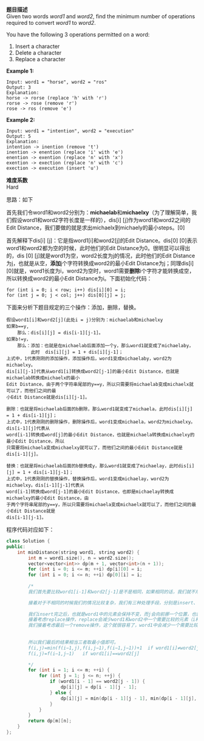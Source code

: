 **题目描述**  
Given two words *word1* and *word2*, find the minimum number of operations required to convert *word1* to *word2*.

You have the following 3 operations permitted on a word:

1. Insert a character
2. Delete a character
3. Replace a character  

**Example 1:**

```
Input: word1 = "horse", word2 = "ros"
Output: 3
Explanation: 
horse -> rorse (replace 'h' with 'r')
rorse -> rose (remove 'r')
rose -> ros (remove 'e')
```

**Example 2:**

```
Input: word1 = "intention", word2 = "execution"
Output: 5
Explanation: 
intention -> inention (remove 't')
inention -> enention (replace 'i' with 'e')
enention -> exention (replace 'n' with 'x')
exention -> exection (replace 'n' with 'c')
exection -> execution (insert 'u')
```
**难度系数**  
Hard  

思路：如下

首先我们令word1和word2分别为：**michaelab**和**michaelxy**（为了理解简单，我们假设word1和word2字符长度是一样的），dis[i] [j]作为word1和word2之间的Edit Distance，我们要做的就是求出michaelx到michaely的最小steps。[0]

首先解释下dis[i] [j]：它是指word1[i]和word2[j]的Edit Distance。dis[0] [0]表示word1和word2都为空的时候，此时他们的Edit Distance为0。很明显可以得出的，dis [0] [j]就是word1为空，word2长度为j的情况，此时他们的Edit Distance为j，也就是从空，**添加**j个字符转换成word2的最小Edit Distance为j；同理dis[i] [0]就是，word1长度为i，word2为空时，word1需要**删除**i个字符才能转换成空，所以转换成word2的最小Edit Distance为i。下面初始化代码：

    for (int i = 0; i < row; i++) dis[i][0] = i;
    for (int j = 0; j < col; j++) dis[0][j] = j;

下面来分析下题目规定的三个操作：添加，删除，替换。

```
假设word1[i]和word2[j](此处i = j)分别为：michaelab和michaelxy
如果b==y, 
    那么：dis[i][j] = dis[i-1][j-1]。                                                              
如果b!=y，
    那么：添加：也就是在michaelab后面添加一个y，那么word1就变成了michaelaby，
         此时  dis[i][j] = 1 + dis[i][j-1]；
上式中，1代表刚刚的添加操作，添加操作后，word1变成michaelaby，word2为michaelxy。
dis[i][j-1]代表从word1[i]转换成word2[j-1]的最小Edit Distance，也就是michaelab转换成michaelx的最小
Edit Distance，由于两个字符串尾部的y==y，所以只需要将michaelab变成michaelx就可以了，而他们之间的最
小Edit Distance就是dis[i][j-1]。
```

```
删除：也就是将michaelab后面的b删除，那么word1就变成了michaela，此时dis[i][j] = 1 + dis[i-1][j]；
上式中，1代表刚刚的删除操作，删除操作后，word1变成michaela，word2为michaelxy。dis[i-1][j]代表从
word[i-1]转换成word[j]的最小Edit Distance，也就是michaela转换成michaelxy的最小Edit Distance，所以
只需要将michaela变成michaelxy就可以了，而他们之间的最小Edit Distance就是dis[i-1][j]。
```

```
替换：也就是将michaelab后面的b替换成y，那么word1就变成了michaelay，此时dis[i][j] = 1 + dis[i-1][j-1]；
上式中，1代表刚刚的替换操作，替换操作后，word1变成michaelay，word2为michaelxy。dis[i-1][j-1]代表从
word[i-1]转换成word[j-1]的最小Edit Distance，也即是michaelay转换成michaelxy的最小Edit Distance，由
于两个字符串尾部的y==y，所以只需要将michaela变成michaelx就可以了，而他们之间的最小Edit Distance就是
dis[i-1][j-1]。
```

程序代码对应如下：

```c++
class Solution {
public:
    int minDistance(string word1, string word2) {
        int m = word1.size(), n = word2.size();
        vector<vector<int>> dp(m + 1, vector<int>(n + 1));
        for (int i = 0; i <= m; ++i) dp[i][0] = i;
        for (int i = 0; i <= n; ++i) dp[0][i] = i;
        
        /*
        我们首先要比较word1[i-1]和word2[j-1]是不是相同，如果相同的话，我们就不用做任何操作，所以此时f(i,j)=f(i−1,j−1)（i和j都向前挪一个位置）。

        接着对于不相同的时候我们的情况比较复杂，我们有三种处理手段，分别是insert、replace和remove。我们先看insert操作。
        
        我们insert完之后，也就是word1中的元素会保持不变，而j会向前挪一个位置，也就是f(i,j)=f(i,j−1)+1。
        接着考虑replace操作，replace会减少word1和word2中一个需要比较的元素（i和j会向前挪一个位置），也就是f(i,j)=f(i−1,j−1)+1 。
        我们接着考虑最后一个remove操作，这个就很容易了，word1中会减少一个需要比较的元素，而我们j的位置不变，也就是f(i,j)=f(i−1,j)+1 。
        
        
        所以我们最后的结果相当三者取最小值即可。 
        f(i,j)=min(f(i−1,j),f(i,j−1),f(i−1,j−1))+1  if word1[i]≠word2[j] 
        f(i,j)=f(i−1,j−1)   if word1[i]==word2[j]

        */
        for (int i = 1; i <= m; ++i) {
            for (int j = 1; j <= n; ++j) {
                if (word1[i - 1] == word2[j - 1]) {
                    dp[i][j] = dp[i - 1][j - 1];
                } else {
                    dp[i][j] = min(dp[i - 1][j - 1], min(dp[i - 1][j], dp[i][j - 1])) + 1;
                }
            }
        }
        return dp[m][n];
    }
};
```